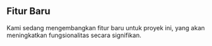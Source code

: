 ## Fitur Baru

Kami sedang mengembangkan fitur baru untuk proyek ini, yang akan meningkatkan fungsionalitas secara signifikan.
